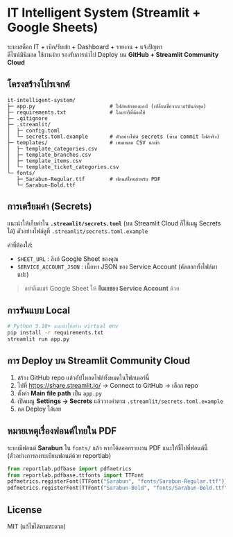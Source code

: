 # IT Intelligent System (Streamlit + Google Sheets)

ระบบสต็อก IT + เบิก/รับเข้า + Dashboard + รายงาน + แจ้งปัญหา  
ดีไซน์มินิมอล ใช้งานง่าย รองรับการนำไป Deploy บน **GitHub + Streamlit Community Cloud**

## โครงสร้างโปรเจกต์
```
it-intelligent-system/
├─ app.py                        # ไฟล์หลักของแอป (เปลี่ยนชื่อจากเวอร์ชันล่าสุด)
├─ requirements.txt              # ไลบรารีที่ต้องใช้
├─ .gitignore
├─ .streamlit/
│  ├─ config.toml
│  └─ secrets.toml.example       # ตัวอย่างไฟล์ secrets (ห้าม commit ไฟล์จริง)
├─ templates/                    # เทมเพลต CSV นำเข้า
│  ├─ template_categories.csv
│  ├─ template_branches.csv
│  ├─ template_items.csv
│  └─ template_ticket_categories.csv
└─ fonts/
   ├─ Sarabun-Regular.ttf        # ฟอนต์ไทยสำหรับ PDF
   └─ Sarabun-Bold.ttf
```

## การเตรียมค่า (Secrets)
แนะนำให้เก็บค่าใน **`.streamlit/secrets.toml`** (บน Streamlit Cloud ก็ใช้เมนู Secrets ได้)
ตัวอย่างไฟล์ดูที่ `.streamlit/secrets.toml.example`

ค่าที่ต้องใส่:
- `SHEET_URL` : ลิงก์ Google Sheet ของคุณ
- `SERVICE_ACCOUNT_JSON` : เนื้อหา JSON ของ Service Account (คัดลอกทั้งไฟล์มาแปะ)

> อย่าลืมแชร์ Google Sheet ให้ **อีเมลของ Service Account** ด้วย

## การรันแบบ Local
```bash
# Python 3.10+ แนะนำให้สร้าง virtual env
pip install -r requirements.txt
streamlit run app.py
```

## การ Deploy บน Streamlit Community Cloud
1. สร้าง GitHub repo แล้วอัปโหลดไฟล์ทั้งหมดในโฟลเดอร์นี้
2. ไปที่ https://share.streamlit.io/ → Connect to GitHub → เลือก repo
3. ตั้งค่า **Main file path** เป็น `app.py`
4. เปิดเมนู **Settings → Secrets** แล้ววางค่าตาม `.streamlit/secrets.toml.example`
5. กด Deploy ได้เลย

## หมายเหตุเรื่องฟอนต์ไทยใน PDF
ระบบมีฟอนต์ **Sarabun** ใน `fonts/` แล้ว หากโค้ดออกรายงาน PDF แนะให้ชี้ไปที่ฟอนต์นี้
(ตัวอย่างการลงทะเบียนฟอนต์ด้วย reportlab)
```python
from reportlab.pdfbase import pdfmetrics
from reportlab.pdfbase.ttfonts import TTFont
pdfmetrics.registerFont(TTFont("Sarabun", "fonts/Sarabun-Regular.ttf"))
pdfmetrics.registerFont(TTFont("Sarabun-Bold", "fonts/Sarabun-Bold.ttf"))
```

## License
MIT (แก้ไขได้ตามสะดวก)
